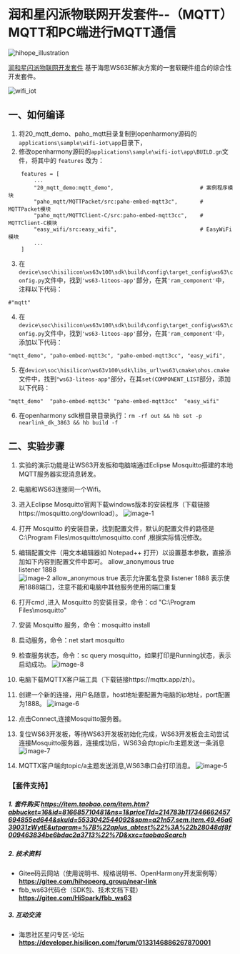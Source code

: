 # 润和星闪派物联网开发套件--（MQTT）MQTT和PC端进行MQTT通信

![hihope_illustration](../../Image/hihope_illustration.png)

[润和星闪派物联网开发套件](https://item.taobao.com/item.htm?abbucket=16&id=816685710481&ns=1&priceTId=214783b117346662457694855ed644&skuId=5533042544092&spm=a21n57.sem.item.49.46a639031zWytE&utparam=%7B%22aplus_abtest%22%3A%22b28048df8f009463834be6bdac2a3713%22%7D&xxc=taobaoSearch) 基于海思WS63E解决方案的一套软硬件组合的综合性开发套件。

![wifi_iot](../../Image/HH-K01.png)




## 一、如何编译

1. 将20_mqtt_demo、paho_mqtt目录复制到openharmony源码的`applications\sample\wifi-iot\app`目录下，
2. 修改openharmony源码的`applications\sample\wifi-iot\app\BUILD.gn`文件，将其中的 `features` 改为：

```
    features = [
        ...
        "20_mqtt_demo:mqtt_demo",                           # 案例程序模块
        "paho_mqtt/MQTTPacket/src:paho-embed-mqtt3c",       # MQTTPacket模块
        "paho_mqtt/MQTTClient-C/src:paho-embed-mqtt3cc",    # MQTTClient-C模块
        "easy_wifi/src:easy_wifi",                          # EasyWiFi模块
        ...
    ]
```
3. 在`device\soc\hisilicon\ws63v100\sdk\build\config\target_config\ws63\config.py`文件中，找到`'ws63-liteos-app'`部分，在其`'ram_component'`中，注释以下代码：
```
#"mqtt"
```

4. 在`device\soc\hisilicon\ws63v100\sdk\build\config\target_config\ws63\config.py`文件中，找到`'ws63-liteos-app'`部分，在其`'ram_component'`中，添加以下代码：
```
"mqtt_demo", "paho-embed-mqtt3c", "paho-embed-mqtt3cc", "easy_wifi",
```

5. 在`device\soc\hisilicon\ws63v100\sdk\libs_url\ws63\cmake\ohos.cmake`文件中，找到`"ws63-liteos-app"`部分，在其`set(COMPONENT_LIST`部分，添加以下代码：
```
"mqtt_demo"  "paho-embed-mqtt3c" "paho-embed-mqtt3cc"  "easy_wifi"
```
6. 在openharmony sdk根目录目录执行：`rm -rf out && hb set -p nearlink_dk_3863 && hb build -f`



## 二、实验步骤
1. 实验的演示功能是让WS63开发板和电脑端通过Eclipse Mosquitto搭建的本地MQTT服务器实现消息转发。

2. 电脑和WS63连接同一个Wifi。

3. 进入Eclipse Mosquitto官网下载windows版本的安装程序（下载链接https://mosquitto.org/download）。
    ![image-1](./../../Image/20_mqtt_demo/image-1.png)

4. 打开 Mosquitto 的安装目录，找到配置文件，默认的配置文件的路径是 C:\Program Files\mosquitto\mosquitto.conf ,根据实际情况修改。

5. 编辑配置文件（用文本编辑器如 Notepad++ 打开）以设置基本参数，直接添加如下内容到配置文件中即可。
allow_anonymous true          
listener 1888      
    ![image-2](./../../Image/20_mqtt_demo/image-2.png)
allow_anonymous true 表示允许匿名登录
listener 1888 表示使用1888端口，注意不能和电脑中其他服务使用的端口重复

6. 打开cmd ,进入 Mosquitto 的安装目录，命令：cd "C:\Program Files\mosquitto"

7. 安装 Mosquitto 服务，命令：mosquitto install

8. 启动服务，命令：net start mosquitto

9. 检查服务状态，命令：sc query mosquitto，如果打印是Running状态，表示启动成功。
    ![image-8](./../../Image/20_mqtt_demo/image-8.png)
10. 电脑下载MQTTX客户端工具（下载链接https://mqttx.app/zh）。
  
11. 创建一个新的连接，用户名随意，host地址要配置为电脑的ip地址，port配置为1888。
    ![image-6](./../../Image/20_mqtt_demo/image-6.png)
12. 点击Connect,连接Mosquitto服务器。
  
13. 复位WS63开发板，等待WS63开发板初始化完成，WS63开发板会主动尝试连接Mosquitto服务器，连接成功后，WS63会向topic/b主题发送一条消息
    ![image-7](./../../Image/20_mqtt_demo/image-7.png)
14. MQTTX客户端向topic/a主题发送消息,WS63串口会打印消息。
    ![image-5](./../../Image/20_mqtt_demo/image-5.png)



### 【套件支持】

##### 1. 套件购买  https://item.taobao.com/item.htm?abbucket=16&id=816685710481&ns=1&priceTId=214783b117346662457694855ed644&skuId=5533042544092&spm=a21n57.sem.item.49.46a639031zWytE&utparam=%7B%22aplus_abtest%22%3A%22b28048df8f009463834be6bdac2a3713%22%7D&xxc=taobaoSearch

##### 2. 技术资料

- Gitee码云网站（使用说明书、规格说明书、OpenHarmony开发案例等） **https://gitee.com/hihopeorg_group/near-link**
- fbb_ws63代码仓（SDK包、技术文档下载）**https://gitee.com/HiSpark/fbb_ws63**

##### 3. 互动交流
- 海思社区星闪专区-论坛 **https://developer.hisilicon.com/forum/0133146886267870001**
